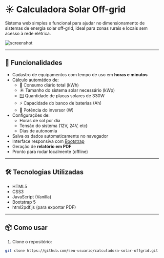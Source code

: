 # ☀️ Calculadora Solar Off-grid

Sistema web simples e funcional para ajudar no dimensionamento de sistemas de energia solar off-grid, ideal para zonas rurais e locais sem acesso à rede elétrica.

![screenshot](https://via.placeholder.com/900x400.png?text=Exemplo+de+Interface) <!-- Você pode trocar por uma imagem real do sistema -->

---

## 🚀 Funcionalidades

- Cadastro de equipamentos com tempo de uso em **horas e minutos**
- Cálculo automático de:
  - 🔋 Consumo diário total (kWh)
  - ☀️ Tamanho do sistema solar necessário (kWp)
  - 🪟 Quantidade de placas solares de 330W
  - ⚡ Capacidade do banco de baterias (Ah)
  - 🔌 Potência do inversor (W)
- Configurações de:
  - Horas de sol por dia
  - Tensão do sistema (12V, 24V, etc)
  - Dias de autonomia
- Salva os dados automaticamente no navegador
- Interface responsiva com [Bootstrap](https://getbootstrap.com)
- Geração de **relatório em PDF**
- Pronto para rodar localmente (offline)

---

## 🛠️ Tecnologias Utilizadas

- HTML5
- CSS3
- JavaScript (Vanilla)
- Bootstrap 5
- html2pdf.js (para exportar PDF)

---

## 📦 Como usar

1. Clone o repositório:

```bash
git clone https://github.com/seu-usuario/calculadora-solar-offgrid.git
